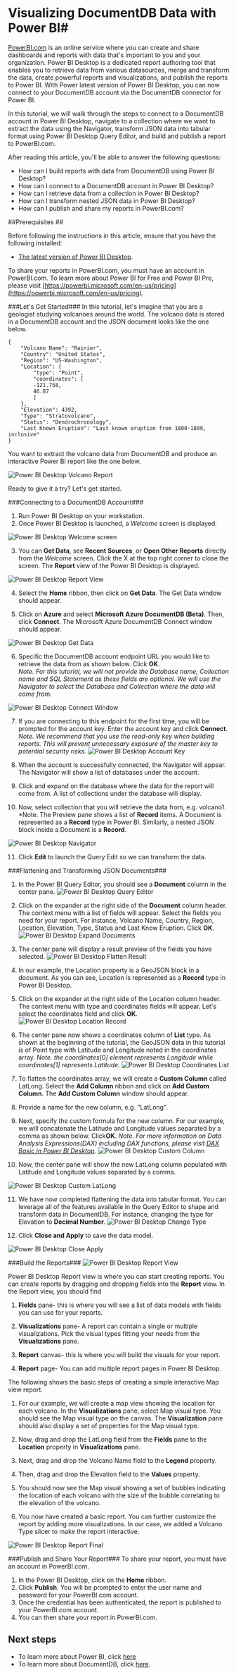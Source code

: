 <properties 
	pageTitle="Visualizing DocumentDB Data with Power BI" 
	description="Learn how to use Power BI Desktop to create insightful reports with data from DocumentDB ." 
	services="documentdb" 
	authors="hawong" 
	manager="jhubbard" 
	editor="mimig" 
	documentationCenter=""/>

<tags 
	ms.service="documentdb" 
	ms.workload="data-services" 
	ms.tgt_pltfrm="na" 
	ms.devlang="na" 
	ms.topic="article" 
	ms.date="10/22/2015" 
	ms.author="hawong"/>

# Visualizing DocumentDB Data with Power BI#
[PowerBI.com](https://powerbi.microsoft.com/) is an online service where you can create and share dashboards and reports with data that's important to you and your organization.  Power BI Desktop is a dedicated report authoring tool that enables you to retrieve data from various datasources, merge and transform the data, create powerful reports and visualizations, and publish the reports to Power BI.  With Power latest version of Power BI Desktop, you can now connect to your DocumentDB account via the DocumentDB connector for Power BI.   

In this tutorial, we will walk through the steps to connect to a DocumentDB account in Power BI Desktop, navigate to a collection where we want to extract the data using the Navigator, transform JSON data into tabular format using Power BI Desktop Query Editor, and build and publish a report to PowerBI.com. 

After reading this article, you'll be able to answer the following questions:  

-	How can I build reports with data from DocumentDB using Power BI Desktop? 
-	How can I connect to a DocumentDB account in Power BI Desktop?
-	How can I retrieve data from a collection in Power BI Desktop?
-	How can I transform nested JSON data in Power BI Desktop?
-	How can I publish and share my reports in PowerBI.com? 

##<a id="Prerequisites"></a>Prerequisites ##

Before following the instructions in this article, ensure that you have the following installed:

- [The latest version of Power BI Desktop](https://powerbi.microsoft.com/desktop).

To share your reports in PowerBI.com, you must have an account in PowerBI.com.  To learn more about Power BI for Free and Power BI Pro, please visit [https://powerbi.microsoft.com/en-us/pricing](https://powerbi.microsoft.com/en-us/pricing).

###Let's Get Started###
In this tutorial, let's imagine that you are a geologist studying volcanoes around the world.  The volcano data is stored in a DocumentDB account and the JSON document looks like the one below.

	{
    	"Volcano Name": "Rainier",
   		"Country": "United States",
  		"Region": "US-Washington",
  		"Location": {
    		"type": "Point",
    		"coordinates": [
      		-121.758,
      		46.87
    		]
  		},
  		"Elevation": 4392,
  		"Type": "Stratovolcano",
  		"Status": "Dendrochronology",
  		"Last Known Eruption": "Last known eruption from 1800-1899, inclusive"
	}	

You want to extract the volcano data from DocumentDB and produce an interactive Power BI report like the one below.

![Power BI Desktop Volcano Report](./media/documentdb-powerbi-visualize/pbireportfinal.png)

Ready to give it a try? Let's get started.

###<a id="Connect"></a>Connecting to a DocumentDB Account###

1. Run Power BI Desktop on your workstation.
2. Once Power BI Desktop is launched, a *Welcome* screen is displayed.
  
![Power BI Desktop Welcome screen](./media/documentdb-powerbi-visualize/welcomescreen.png)

3. You can **Get Data**, see **Recent Sources**, or **Open Other Reports** directly from the *Welcome* screen.  Click the X at the top right corner to close the screen. The **Report** view of the Power BI Desktop is displayed.

![Power BI Desktop Report View](./media/documentdb-powerbi-visualize/pbireportview.png)

4. Select the **Home** ribbon, then click on **Get Data**.  The Get Data window should appear.

5. Click on **Azure** and select **Microsoft Azure DocumentDB (Beta)**.  Then, click **Connect**.  The Microsoft Azure DocumentDB Connect window should appear.

![Power BI Desktop Get Data](./media/documentdb-powerbi-visualize/pbigetdata.png)

6. Specific the DocumentDB account endpoint URL you would like to retrieve the data from as shown below. Click **OK**.  
*Note.  For this tutorial, we will not provide the Database name, Collection name and SQL Statement as these fields are optional.  We will use the Navigator to select the Database and Collection where the data will come from.*

![Power BI Desktop Connect Window](./media/documentdb-powerbi-visualize/pbiconnectwindow.png)

7. If you are connecting to this endpoint for the first time, you will be prompted for the account key. Enter the account key and click **Connect**.
*Note. We recommend that you use the read-only key when building reports.  This will prevent unnecessary exposure of the master key to potential security risks.* 
![Power BI Desktop Account Key](./media/documentdb-powerbi-visualize/pbidocumentdbkey.png)

8. When the account is successfully connected, the Navigator will appear.  The Navigator will show a list of databases under the account.
9. Click and expand on the database where the data for the report will come from.  A list of collections under the database will display.  
10. Now, select collection that you will retrieve the data from, e.g. volcano1.
*Note. The Preview pane shows a list of **Record** items.  A Document is represented as a **Record** type in Power BI. Similarly, a nested JSON block inside a Document is a **Record**.
  
![Power BI Desktop Navigator](./media/documentdb-powerbi-visualize/pbinavigator.png)

11. Click **Edit** to launch the Query Edit so we can transform the data.

###<a id="Transform"></a>Flattening and Transforming JSON Documents###
1. In the Power BI Query Editor, you should see a **Document** column in the center pane.
![Power BI Desktop Query Editor](./media/documentdb-powerbi-visualize/pbiqueryeditor.png)

2. Click on the expander at the right side of the **Document** column header.  The context menu with a list of fields will appear.  Select the fields you need for your report.  For instance,  Volcano Name, Country, Region, Location, Elevation, Type, Status and Last Know Eruption. Click **OK**.
![Power BI Desktop Expand Documents](./media/documentdb-powerbi-visualize/pbiqueryeditorexpander.png)

3. The center pane will display a result preview of the fields you have selected.
![Power BI Desktop Flatten Result](./media/documentdb-powerbi-visualize/pbiresultflatten.png)

4. In our example, the Location property is a GeoJSON block in a document.  As you can see, Location is represented as a **Record** type in Power BI Desktop.  
5. Click on the expander at the right side of the Location column header.  The context menu with type and coordinates fields will appear.  Let's select the coordinates field and click **OK**.
![Power BI Desktop Location Record](./media/documentdb-powerbi-visualize/pbilocationrecord.png)

6. The center pane now shows a coordinates column of **List** type.  As shown at the beginning of the tutorial, the GeoJSON data in this tutorial is of Point type with Latitude and Longitude noted in the coordinates array.
*Note.  the coordinates[0] element represents Longitude while coordinates[1] represents Latitude.*
![Power BI Desktop Coordinates List](./media/documentdb-powerbi-visualize/pbiresultflattenlist.png)

7. To flatten the coordinates array, we will create a **Custom Column** called LatLong.  Select the **Add Column** ribbon and click on **Add Custom Column**.  The **Add Custom Column** window should appear.

8. Provide a name for the new column, e.g. "LatLong".

9. Next, specify the custom formula for the new column.  For our example, we will concatenate the Latitude and Longitude values separated by a comma as shown below.  Click**OK**.
*Note. For more information on Data Analysis Expressions(DAX) including DAX functions, please visit [DAX Basic in Power BI Desktop](https://support.powerbi.com/knowledgebase/articles/554619-dax-basics-in-power-bi-desktop).*
![Power BI Desktop Custom Column](./media/documentdb-powerbi-visualize/pbicustomlatlong.png)

10. Now, the center pane will show the new LatLong column populated with Latitude and Longitude values separated by a comma.

![Power BI Desktop Custom LatLong](./media/documentdb-powerbi-visualize/pbicolumnlatlong.png)

11. We have now completed flattening the data into tabular format.  You can leverage all of the features available in the Query Editor to shape and transform data in DocumentDB.  For instance, changing the type for Elevation to **Decimal Number**.
![Power BI Desktop Change Type](./media/documentdb-powerbi-visualize/pbichangetype.png)

12. Click **Close and Apply** to save the data model.

![Power BI Desktop Close Apply](./media/documentdb-powerbi-visualize/pbicloseapply.png)

###Build the Reports###
![Power BI Desktop Report View](./media/documentdb-powerbi-visualize/pbireportview2.png)

Power BI Desktop Report view is where you can start creating reports.  You can create reports by dragging and dropping fields into the **Report** view. 
In the Report view, you should find

 1. **Fields** pane- this is where you will see a list of data models with fields you can use for your reports.

 2. **Visualizations** pane- A report can contain a single or multiple visualizations.  Pick the visual types fitting your needs from the **Visualizations** pane.

 3. **Report** canvas- this is where you will build the visuals for your report. 

 4. **Report** page- You can add multiple report pages in Power BI Desktop.

The following shows the basic steps of creating a simple interactive Map view report.

1. For our example, we will create a map view showing the location for each volcano.  In the **Visualizations** pane,  select Map visual type.  You should see the Map visual type on the canvas.  The **Visualization** pane should also display a set of properties for the Map visual type.

2. Now, drag and drop the LatLong field from the **Fields** pane to the **Location** property in **Visualizations** pane.
3. Next, drag and drop the Volcano Name field to the **Legend** property.  

4. Then, drag and drop the Elevation field to the **Values** property.  

5. You should now see the Map visual showing a set of bubbles indicating the location of each volcano with the size of the bubble correlating to the elevation of the volcano.

6. You now have created a basic report.  You can further customize the report by adding more visualizations.  In our case, we added a Volcano Type slicer to make the report interactive.  

![Power BI Desktop Report Final](./media/documentdb-powerbi-visualize/pbireportfinal.png)

###Publish and Share Your Report###
To share your report, you must have an account in PowerBI.com.

1. In the Power BI Desktop,  click on the **Home** ribbon.
2. Click **Publish**.  You will be prompted to enter the user name and password for your PowerBI.com account.
3. Once the credential has been authenticated, the report is published to your PowerBI.com account.
4. You can then share your report in PowerBI.com.

## Next steps
- To learn more about Power BI, click [here](https://support.powerbi.com/knowledgebase)
- To learn more about DocumentDB, click [here](https://azure.microsoft.com/documentation/services/documentdb/).